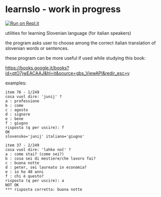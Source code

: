# learnslo - work in progress

[![Run on Repl.it](https://repl.it/badge/github/marcotessarotto/learnslo)](https://repl.it/github/marcotessarotto/learnslo)

utilities for learning Slovenian language (for italian speakers)

the program asks user to choose among the correct italian translation of slovenian words or sentences.

these program can be more useful if used while studying this book:

https://books.google.it/books?id=qtO7jwEACAAJ&hl=it&source=gbs_ViewAPI&redir_esc=y

examples:
```
item 76 - 1/249
cosa vuol dire: 'junij' ?
a : professione
b : come
c : agosto
d : signore
e : bene
f : giugno
risposta (q per uscire): f
OK
slovensko='junij' italiano='giugno'

item 37 - 2/249
cosa vuol dire: 'lahko noč' ?
a : come stai? (come sei?)
b : cosa sei di mestiere/che lavoro fai?
c : buona notte
d : peter, sei laureato in economia?
e : io ho 48 anni
f : chi è questo?
risposta (q per uscire): a
NOT OK
*** risposta corretta: buona notte
```